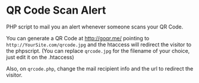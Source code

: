 # QR Code Scan Alert

PHP script to mail you an alert whenever someone scans your QR Code.

You can generate a QR Code at http://goqr.me/ pointing to `http://YourSite.com/qrcode.jpg` and the htaccess will redirect the visitor to the phpscript. (You can replace `qrcode.jpg` for the filename of your choice, just edit it on the .htaccess)

Also,  on `qrcode.php`, change the mail recipient info and the url to redirect the visitor.
